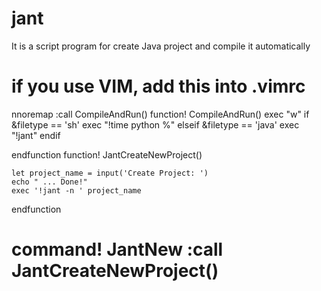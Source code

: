 # jant
It is a script program for create Java project and compile it automatically

if you use VIM, add this into .vimrc
==================================================
nnoremap <F7> :call CompileAndRun()<CR>
function! CompileAndRun() 
    exec "w"
    if &filetype == 'sh'
        exec "!time python %"
    elseif &filetype == 'java'
        exec "!jant"
    endif

endfunction
function! JantCreateNewProject() 

    let project_name = input('Create Project: ') 
    echo " ... Done!" 
    exec '!jant -n ' project_name 

endfunction

command! JantNew :call JantCreateNewProject()
===================================================
